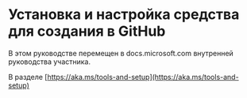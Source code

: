 # <a name="install-and-set-up-tools-for-authoring-in-github"></a>Установка и настройка средства для создания в GitHub

В этом руководстве перемещен в docs.microsoft.com внутренней руководства участника.

В разделе [https://aka.ms/tools-and-setup](https://aka.ms/tools-and-setup)
